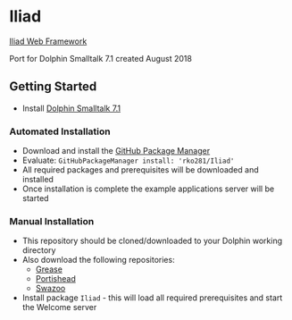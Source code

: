 # Iliad
[Iliad Web Framework](https://iliadproject.github.io/)

Port for Dolphin Smalltalk 7.1 created August 2018


## Getting Started
* Install [Dolphin Smalltalk 7.1](https://github.com/dolphinsmalltalk/Dolphin)

### Automated Installation
* Download and install the [GitHub Package Manager](https://github.com/rko281/GitHub)
* Evaluate:
  `GitHubPackageManager install: 'rko281/Iliad'`
* All required packages and prerequisites will be downloaded and installed
* Once installation is complete the example applications server will be started


### Manual Installation
* This repository should be cloned/downloaded to your Dolphin working directory
* Also download the following repositories:
  * [Grease](https://github.com/rko281/Grease)
  * [Portishead](https://github.com/rko281/Portishead)
  * [Swazoo](https://github.com/rko281/Swazoo)
* Install package `Iliad` - this will load all required prerequisites and start the Welcome server
